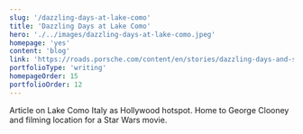 ```yaml
---
slug: '/dazzling-days-at-lake-como'
title: 'Dazzling Days at Lake Como'
hero: './../images/dazzling-days-at-lake-como.jpeg'
homepage: 'yes'
content: 'blog'
link: 'https://roads.porsche.com/content/en/stories/dazzling-days-and-starry-nights-in-lake-como'
portfolioType: 'writing'
homepageOrder: 15
portfolioOrder: 12
---
```


Article on Lake Como Italy as Hollywood hotspot. Home to George Clooney and filming location for a Star Wars movie.

